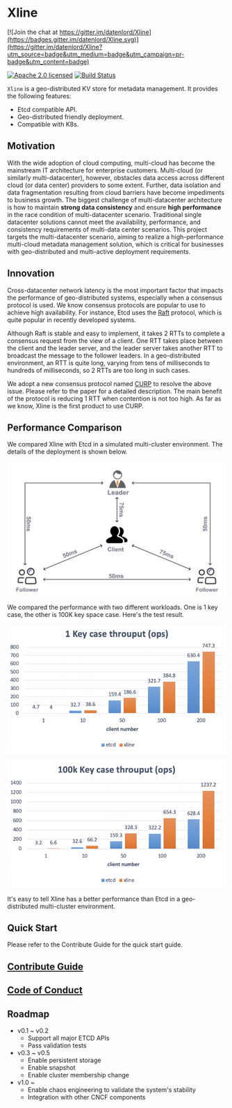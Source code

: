 # Xline

[![Join the chat at https://gitter.im/datenlord/Xline](https://badges.gitter.im/datenlord/Xline.svg)](https://gitter.im/datenlord/Xline?utm_source=badge&utm_medium=badge&utm_campaign=pr-badge&utm_content=badge)

[![Apache 2.0 licensed][apache-badge]][apache-url]
[![Build Status][actions-badge]][actions-url]

[apache-badge]: https://img.shields.io/badge/license-Apache--2.0-brightgreen
[apache-url]: https://github.com/datenlord/Xline/blob/master/LICENSE
[actions-badge]: https://github.com/datenlord/xline/actions/workflows/ci.yml/badge.svg?branch=master
[actions-url]: https://github.com/datenlord/xline/actions

`Xline` is a geo-distributed KV store for metadata management. It provides the
following features:

- Etcd compatible API.
- Geo-distributed friendly deployment.
- Compatible with K8s.

## Motivation

With the wide adoption of cloud computing, multi-cloud has become the mainstream IT architecture for enterprise customers.
Multi-cloud (or similarly multi-datacenter), however, obstacles data access across different cloud (or data center) providers to some extent.
Further, data isolation and data fragmentation resulting from cloud barriers have become
impediments to business growth. The biggest challenge of multi-datacenter
architecture is how to maintain **strong data consistency** and ensure **high
performance** in the race condition of multi-datacenter scenario.
Traditional single datacenter solutions cannot meet the
availability, performance, and consistency requirements of multi-data center
scenarios. This project targets the multi-datacenter scenario, aiming to
realize a high-performance multi-cloud metadata management solution, which is
critical for businesses with geo-distributed and multi-active
deployment requirements.

## Innovation

Cross-datacenter network latency is the most important factor that impacts the
performance of geo-distributed systems, especially when a consensus protocol is
used. We know consensus protocols are popular to use to achieve high
availability. For instance, Etcd uses the [Raft](https://raft.github.io/)
protocol, which is quite popular in recently developed systems.

Although Raft is stable and easy to implement, it takes 2 RTTs to complete a
consensus request from the view of a client. One RTT takes place between the
client and the leader server, and the leader server takes another RTT to
broadcast the message to the follower leaders. In a geo-distributed environment,
an RTT is quite long, varying from tens of milliseconds to hundreds of
milliseconds, so 2 RTTs are too long in such cases.

We adopt a new consensus protocol named
[CURP](https://www.usenix.org/system/files/nsdi19-park.pdf) to resolve the above
issue. Please refer to the paper for a detailed description. The main benefit of
the protocol is reducing 1 RTT when contention is not too high. As far as we
know, Xline is the first product to use CURP.

## Performance Comparison

We compared Xline with Etcd in a simulated multi-cluster environment. The
details of the deployment is shown below.

![test deployment](./img/xline_test_deployment.jpg)

We compared the performance with two different workloads. One is 1 key case, the
other is 100K key space case. Here's the test result.

![1 key test](./img/1-key-perf.png)

![100k_key_test](./img/100k-key-perf.png)

It's easy to tell Xline has a better performance than Etcd in a geo-distributed
multi-cluster environment.

## Quick Start

Please refer to the Contribute Guide for the quick start guide.

## [Contribute Guide](./CONTRIBUTING.md)

## [Code of Conduct](./CODE_OF_CONDUCT.md)

## Roadmap

- v0.1 ~ v0.2
  - Support all major ETCD APIs
  - Pass validation tests
- v0.3 ~ v0.5
  - Enable persistent storage
  - Enable snapshot
  - Enable cluster membership change
- v1.0 ~
  - Enable chaos engineering to validate the system's stability
  - Integration with other CNCF components
